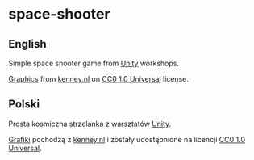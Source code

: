 # space-shooter

English
-------
Simple space shooter game from [Unity](https://unity3d.com/) workshops.

[Graphics](http://kenney.nl/assets/space-shooter-extension) from [kenney.nl](http://kenney.nl/) on [CC0 1.0 Universal](https://creativecommons.org/publicdomain/zero/1.0/) license.


Polski
------
Prosta kosmiczna strzelanka z warsztatów [Unity](https://unity3d.com/).

[Grafiki](http://kenney.nl/assets/space-shooter-extension) pochodzą z [kenney.nl](http://kenney.nl/) i zostały udostępnione na licencji [CC0 1.0 Universal](https://creativecommons.org/publicdomain/zero/1.0/deed.pl).
